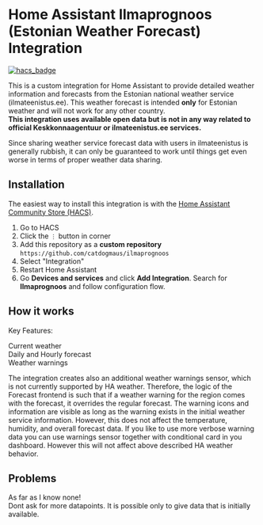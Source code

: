 # Home Assistant Ilmaprognoos (Estonian Weather Forecast) Integration

[![hacs_badge](https://img.shields.io/badge/HACS-Default-orange.svg)](https://github.com/hacs/integration)

This is a custom integration for Home Assistant to provide detailed weather information and forecasts from the Estonian national weather service (ilmateenistus.ee). This weather forecast is intended **only** for Estonian weather and will not work for any other country.<br/> 
**This integration uses available open data but is not in any way related to official Keskkonnaagentuur or ilmateenistus.ee services.**

Since sharing weather service forecast data with users in ilmateenistus is generally rubbish, it can only be guaranteed to work until things get even worse in terms of proper weather data sharing. 

## Installation

The easiest way to install this integration is with the [Home Assistant Community Store (HACS)](https://hacs.xyz/).

1. Go to HACS
2. Click the `⋮` button in corner
3. Add this repository as a **custom repository** `https://github.com/catdogmaus/ilmaprognoos`
4. Select "Integration"
5. Restart Home Assistant
6. Go **Devices and services** and click **Add Integration**. Search for **Ilmaprognoos** and follow configuration flow.

## How it works
Key Features:

Current weather<br/>
Daily and Hourly forecast<br/>
Weather warnings<br/>

The integration creates also an additional weather warnings sensor, which is not currently supported by HA weather. Therefore, the logic of the Forecast frontend is such that if a weather warning for the region comes with the forecast, it overrides the regular forecast. The warning icons and information are visible as long as the warning exists in the initial weather service information. However, this does not affect the temperature, humidity, and overall forecast data. If you like to use more verbose warning data you can use warnings sensor together with conditional card in you dashboard. However this will not affect above described HA weather behavior.

## Problems 

As far as I know none!<br/>
Dont ask for more datapoints.   It is possible only to give data that is initially available.
